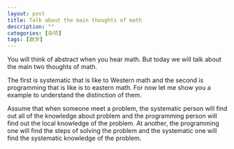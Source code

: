 ```yaml
---
layout: post
title: Talk about the main thoughts of math
description: ""
categories: [杂项]
tags: [数学]
---
```



You will think of abstract when you hear math. But today we will talk about the main two thoughts of math.

   The first is systematic that is like to Western math and the second is programming that is like is to eastern math. For now let me show you a example to understand the distinction of them.  

   Assume that when someone meet a problem, the systematic person will find out all of the knowledge about problem and the programming person will find out the local knowledge of the problem. At another, the programming one will find the steps of solving the problem and the systematic one will find the systematic knowledge of the problem.
